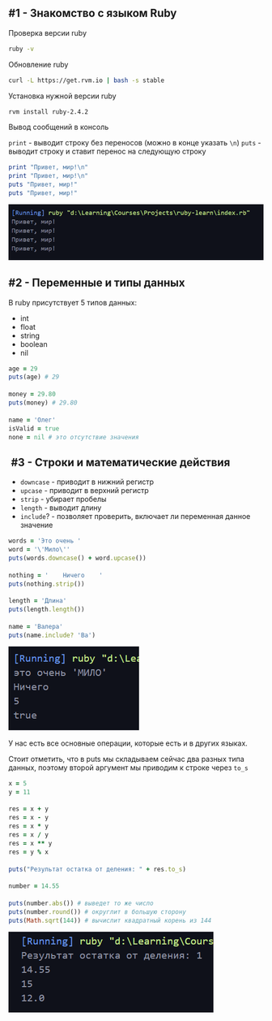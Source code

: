 
## #1 - Знакомство с языком Ruby

Проверка версии ruby

```bash
ruby -v
```

Обновление ruby

```bash
curl -L https://get.rvm.io | bash -s stable
```

Установка нужной версии ruby

```bash
rvm install ruby-2.4.2
```

Вывод сообщений в консоль

`print` - выводит строку без переносов (можно в конце указать `\n`)
`puts` - выводит строку и ставит перенос на следующую строку

```rb
print "Привет, мир!\n"
print "Привет, мир!\n"
puts "Привет, мир!"
puts "Привет, мир!"
```

![](_png/Pasted%20image%2020230727163255.png)


## #2 - Переменные и типы данных

В ruby присутствует 5 типов данных: 
- int
- float
- string
- boolean
- nil

```rb
age = 29
puts(age) # 29

money = 29.80
puts(money) # 29.80

name = 'Олег'
isValid = true
none = nil # это отсутствие значения
```

##  #3 - Строки и математические действия

- `downcase` - приводит в нижний регистр
- `upcase` - приводит в верхний регистр
- `strip` - убирает пробелы
- `length` - выводит длину
- `include`? - позволяет проверить, включает ли переменная данное значение

```rb
words = 'Это очень '
word = '\'Мило\''
puts(words.downcase() + word.upcase())

nothing = '    Ничего    '
puts(nothing.strip())

length = 'Длина'
puts(length.length())

name = 'Валера'
puts(name.include? 'Ва')
```

![](_png/Pasted%20image%2020230727170528.png)

У нас есть все основные операции, которые есть и в других языках. 

Стоит отметить, что в puts мы складываем сейчас два разных типа данных, поэтому второй аргумент мы приводим к строке через `to_s`

```rb
x = 5
y = 11

res = x + y
res = x - y
res = x * y
res = x / y
res = x ** y
res = y % x

puts("Результат остатка от деления: " + res.to_s)

number = 14.55

puts(number.abs()) # выведет то же число
puts(number.round()) # округлит в большую сторону
puts(Math.sqrt(144)) # вычислит квадратный корень из 144
```

![](_png/Pasted%20image%2020230727171142.png)









